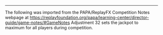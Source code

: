 ***
The following was imported from the PAPA/ReplayFX Competition Notes webpage at https://replayfoundation.org/papa/learning-center/director-guide/game-notes/#GameNotes
Adjustment 32 sets the jackpot to maximum for all players during competition.
